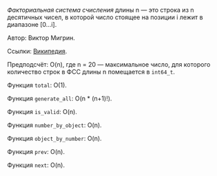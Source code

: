 *Факториальная система счисления* длины n &mdash;
это строка из n десятичных чисел, в которой число стоящее на позиции i лежит в
диапазоне [0…i].

Автор: Виктор Мигрин.


Ссылки:
[Википедия](https://ru.wikipedia.org/wiki/%D0%A1%D0%B8%D1%81%D1%82%D0%B5%D0%BC%D0%B0_%D1%81%D1%87%D0%B8%D1%81%D0%BB%D0%B5%D0%BD%D0%B8%D1%8F#%D0%A4%D0%B0%D0%BA%D1%82%D0%BE%D1%80%D0%B8%D0%B0%D0%BB%D1%8C%D0%BD%D0%B0%D1%8F_%D1%81%D0%B8%D1%81%D1%82%D0%B5%D0%BC%D0%B0_%D1%81%D1%87%D0%B8%D1%81%D0%BB%D0%B5%D0%BD%D0%B8%D1%8F).

Предподсчёт: O(n), где n = 20 &mdash; максимальное число,
для которого количество строк в ФСС длины n помещается в `int64_t`.

Функция `total`: O(1).

Функция `generate_all`: O(n * (n+1)!).

Функция `is_valid`: O(n).

Функция `number_by_object`: O(n).

Функция `object_by_number`: O(n).

Функция `prev`: O(n).

Функция `next`: O(n).